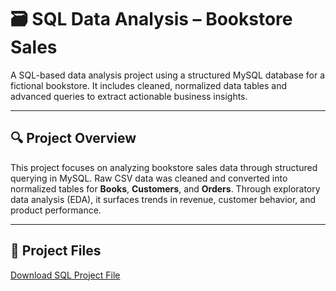 # 🗃️ SQL Data Analysis – Bookstore Sales

A SQL-based data analysis project using a structured MySQL database for a fictional bookstore. It includes cleaned, normalized data tables and advanced queries to extract actionable business insights.

---

## 🔍 Project Overview

This project focuses on analyzing bookstore sales data through structured querying in MySQL. Raw CSV data was cleaned and converted into normalized tables for **Books**, **Customers**, and **Orders**. Through exploratory data analysis (EDA), it surfaces trends in revenue, customer behavior, and product performance.


---

## 📎 Project Files

[Download SQL Project File](https://github.com/bindurag1807/sql-data-analysis-books-sales/raw/main/sql_book_sales_analysis.sql)







